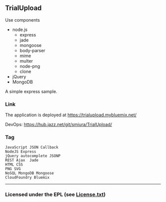 ## TrialUpload


Use components
* node.js
  * express
  * jade
  * mongoose
  * body-parser
  * mime
  * multer
  * node-png
  * clone
* jQuery
* MongoDB


A simple express sample.


### Link ###
The application is deployed at https://trialupload.mybluemix.net/

DevOps: https://hub.jazz.net/git/smiura/TrialUpload/


### Tag ###

```
JavaScript JSON Callback
NodeJS Express
jQuery autocomplete JSONP
REST Ajax  Jade
HTML CSS
PNG SVG
NoSQL MongoDB Mongoose 
CloudFoundry Bluemix
```

----

### Licensed under the EPL (see [License.txt](License.txt))
